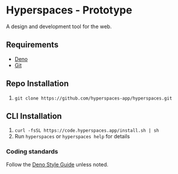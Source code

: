 # Hyperspaces - Prototype

A design and development tool for the web.

## Requirements

- [Deno](https://deno.land/)
- [Git](https://git-scm.com/)

## Repo Installation

1. `git clone https://github.com/hyperspaces-app/hyperspaces.git`

## CLI Installation

1. `curl -fsSL https://code.hyperspaces.app/install.sh | sh`
2. Run `hyperspaces` or `hyperspaces help` for details

### Coding standards
Follow the [Deno Style Guide](https://deno.land/manual/contributing/style_guide) unless noted.
